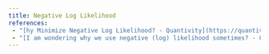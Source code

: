 ```yaml
---
title: Negative Log Likelihood
references:
 - "[hy Minimize Negative Log Likelihood? - Quantivity](https://quantivity.wordpress.com/2011/05/23/why-minimize-negative-log-likelihood/)"
 - "[I am wondering why we use negative (log) likelihood sometimes? - Cross Validated](https://stats.stackexchange.com/questions/141087/i-am-wondering-why-we-use-negative-log-likelihood-sometimes)"
---
```

